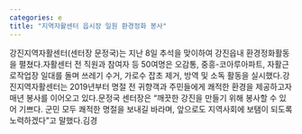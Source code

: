 ```yaml
---
categories: e
title: "지역자활센터 읍시장 일원 환경정화 봉사"
---
```

강진지역자활센터(센터장 문정국)는 지난 8일 추석을 맞이하여 강진읍내 환경정화활동을 펼쳤다.자활센터 전 직원과 참여자 등 50여명은 오감통, 중흥-코아루아파트, 자활근로작업장 일대를 돌며 쓰레기 수거, 가로수 잡초 제거, 방역 및 소독 활동을 실시했다.강진지역자활센터는 2019년부터 명절 전 귀향객과 주민들에게 쾌적한 환경을 제공하고자 매년 봉사를 이어오고 있다.문정국 센터장은 “깨끗한 강진을 만들기 위해 봉사할 수 있어 기쁘다. 군민 모두 쾌적한 명절을 보내길 바라며, 앞으로도 지역사회에 보탬이 되도록 노력하겠다”고 말했다.김경